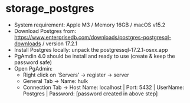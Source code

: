 # storage_postgres

- System requirement: Apple M3 / Memory 16GB /  macOS v15.2
- Download Postgres from:  https://www.enterprisedb.com/downloads/postgres-postgresql-downloads / version 17.2.1
- Install Postgres locally: unpack the postgressql-17.2.1-osxx.app
- PgAmdin 4.0 should be install and ready to use (create & keep the password safe)
- Open PgAdmin:
  - Right click on 'Servers' -> register -> server
  - General Tab -> Name: hulk
  - Connection Tab -> Host Name: localhost | Port: 5432 | UserName: Postgres | Password: [password created in above step]
        
